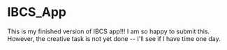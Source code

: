 # IBCS_App
This is my finished version of IBCS app!!! I am so happy to submit this.
However, the creative task is not yet done -- I'll see if I have time one day.
